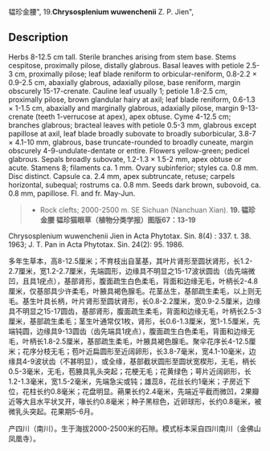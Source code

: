 韫珍金腰",
19.**Chrysosplenium wuwenchenii** Z. P. Jien",

## Description
Herbs 8-12.5 cm tall. Sterile branches arising from stem base. Stems cespitose, proximally pilose, distally glabrous. Basal leaves with petiole 2.5-3 cm, proximally pilose; leaf blade reniform to orbicular-reniform, 0.8-2.2 × 0.9-2.5 cm, abaxially glabrous, adaxially pilose, base reniform, margin obscurely 15-17-crenate. Cauline leaf usually 1; petiole 1.8-2.5 cm, proximally pilose, brown glandular hairy at axil; leaf blade reniform, 0.6-1.3 × 1-1.5 cm, abaxially and marginally glabrous, adaxially pilose, margin 9-13-crenate (teeth 1-verrucose at apex), apex obtuse. Cyme 4-12.5 cm; branches glabrous; bracteal leaves with petiole 0.5-3 mm, glabrous except papillose at axil, leaf blade broadly subovate to broadly suborbicular, 3.8-7 × 4.1-10 mm, glabrous, base truncate-rounded to broadly cuneate, margin obscurely 4-9-undulate-dentate or entire. Flowers yellow-green; pedicel glabrous. Sepals broadly subovate, 1.2-1.3 × 1.5-2 mm, apex obtuse or acute. Stamens 8; filaments ca. 1 mm. Ovary subinferior; styles ca. 0.8 mm. Disc distinct. Capsule ca. 2.4 mm, apex subtruncate, retuse; carpels horizontal, subequal; rostrums ca. 0.8 mm. Seeds dark brown, subovoid, ca. 0.8 mm, papillose. Fl. and fr. May-Jun.

> * Rock clefts; 2000-2500 m. SE Sichuan (Nanchuan Xian).
**19. 韫珍金腰 韫珍猫眼草（植物分类学报）图版67：13-19**

Chrysosplenium wuwenchenii Jien in Acta Phytotax. Sin. 8(4) : 337. t. 38. 1963; J. T. Pan in Acta Phytotax. Sin. 24(2): 95. 1986.

多年生草本，高8-12.5厘米；不育枝出自茎基，其叶片肾形至圆状肾形，长1.2-2.7厘米，宽1.2-2.7厘米，先端圆形，边缘具不明显之15-17波状圆齿（齿先端微凹，且具1疣点），基部肾形，腹面疏生白色柔毛，背面和边缘无毛，叶柄长2-4.8厘米，仅基部具少许柔毛，叶腋具褐色腺毛。花茎丛生，基部疏生柔毛，以上则无毛。基生叶具长柄，叶片肾形至圆状肾形，长0.8-2.2厘米，宽0.9-2.5厘米，边缘具不明显之15-17圆齿，基部肾形，腹面疏生柔毛，背面和边缘无毛，叶柄长2.5-3厘米，基部疏生柔毛；茎生叶通常仅1枚，肾形，长0.6-1.3厘米，宽1-1.5厘米，先端钝圆，边缘具9-13圆齿（齿先端具1疣点），腹面疏生白色柔毛，背面和边缘无毛，叶柄长1.8-2.5厘米，基部疏生柔毛，叶腋具褐色腺毛。聚伞花序长4-12.5厘米；花序分枝无毛；苞叶近扁圆形至近阔卵形，长3.8-7毫米，宽4.1-10毫米，边缘具4-9波状齿（不甚明显），或全缘，基部截状圆形至圆状宽楔形，无毛，柄长0.5-3毫米，无毛，苞腋具乳头突起；花梗无毛；花黄绿色；萼片近阔卵形，长1.2-1.3毫米，宽1.5-2毫米，先端急尖或钝；雄蕊8，花丝长约1毫米；子房近下位，花柱长约0.8毫米；花盘明显。蒴果长约2.4毫米，先端近平截而微凹，2果瓣近等大且水平状叉开，喙长约0.8毫米；种子黑棕色，近卵球形，长约0.8毫米，被微乳头突起。花果期5-6月。

产四川（南川）。生于海拔2000-2500米的石隙。模式标本采自四川南川（金佛山凤凰寺）。
